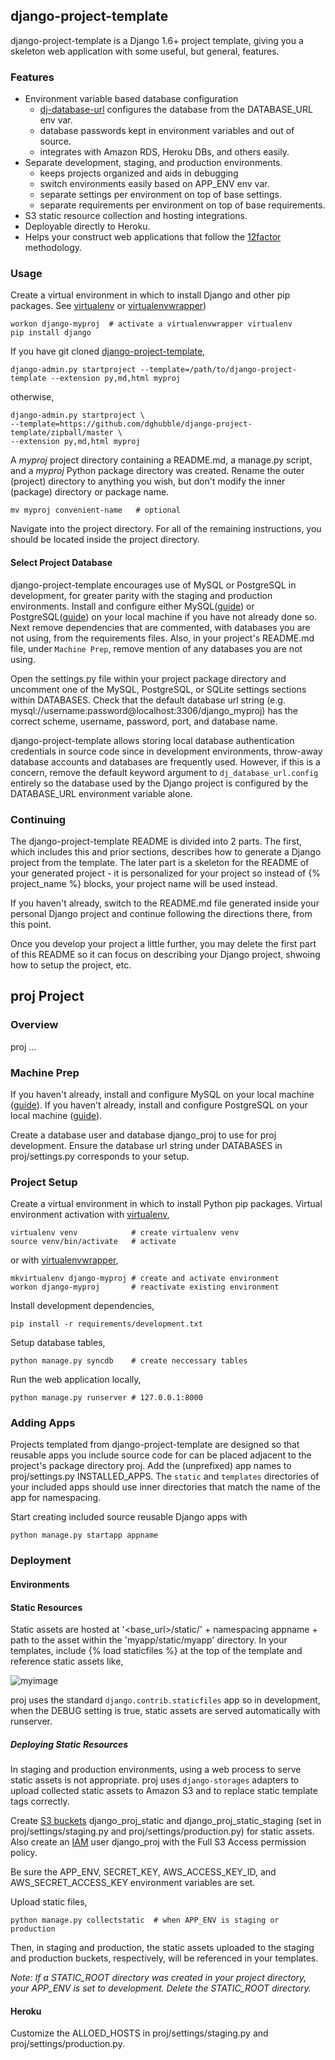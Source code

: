 ## django-project-template

django-project-template is a Django 1.6+ project template, giving you a skeleton web application with some useful, but general, features. 

### Features

+ Environment variable based database configuration
    + [dj-database-url](https://github.com/kennethreitz/dj-database-url) configures the database from the DATABASE_URL env var.
    + database passwords kept in environment variables and out of source.
    + integrates with Amazon RDS, Heroku DBs, and others easily.
+ Separate development, staging, and production environments.
    + keeps projects organized and aids in debugging
    + switch environments easily based on APP_ENV env var.
    + separate settings per environment on top of base settings.
    + separate requirements per environment on top of base requirements.
+ S3 static resource collection and hosting integrations.
+ Deployable directly to Heroku.
+ Helps your construct web applications that follow the [12factor](http://12factor.net/) methodology.

### Usage

Create a virtual environment in which to install Django and other pip packages. See [virtualenv](https://pypi.python.org/pypi/virtualenv) or [virtualenvwrapper](http://virtualenvwrapper.readthedocs.org/en/latest/))

    workon django-myproj  # activate a virtualenvwrapper virtualenv
    pip install django

If you have git cloned [django-project-template](https://github.com/dghubble/django-project-template),

    django-admin.py startproject --template=/path/to/django-project-template --extension py,md,html myproj

otherwise,

    django-admin.py startproject \
    --template=https://github.com/dghubble/django-project-template/zipball/master \
    --extension py,md,html myproj

A *myproj* project directory containing a README.md, a manage.py script, and a *myproj* Python package directory was created. Rename the outer (project) directory to anything you wish, but don't modify the inner (package) directory or package name.

    mv myproj convenient-name   # optional

Navigate into the project directory. For all of the remaining instructions, you should be located inside the project directory.

#### Select Project Database

django-project-template encourages use of MySQL or PostgreSQL in development, for greater parity with the staging and production environments. Install and configure either MySQL([guide]()) or PostgreSQL([guide]()) on your local machine if you have not already done so. Next remove dependencies that are commented, with databases you are not using, from the requirements files. Also, in your project's README.md file, under `Machine Prep`, remove mention of any databases you are not using.

Open the settings.py file within your project package directory and uncomment one of the MySQL, PostgreSQL, or SQLite settings sections within DATABASES. Check that the default database url string (e.g. mysql://username:password@localhost:3306/django_myproj) has the correct scheme, username, password, port, and database name.

django-project-template allows storing local database authentication credentials in source code since in development environments, throw-away database accounts and databases are frequently used. However, if this is a concern, remove the default keyword argument to `dj_database_url.config` entirely so the database used by the Django project is configured by the DATABASE_URL environment variable alone.

### Continuing

The django-project-template README is divided into 2 parts. The first, which includes this and prior sections, describes how to generate a Django project from the template. The later part is a skeleton for the README of your generated project - it is personalized for your project so instead of {% project_name %} blocks, your project name will be used instead. 

If you haven't already, switch to the README.md file generated inside your personal Django project and continue following the directions there, from this point. 

Once you develop your project a little further, you may delete the first part of this README so it can focus on describing your Django project, shwoing how to setup the project, etc. 


## proj Project

### Overview

proj ...

### Machine Prep

If you haven't already, install and configure MySQL on your local machine ([guide]()). 
If you haven't already, install and configure PostgreSQL on your local machine ([guide]()). 

Create a database user and database django_proj to use for proj development. Ensure the database url string under DATABASES in proj/settings.py corresponds to your setup.

### Project Setup

Create a virtual environment in which to install Python pip packages. Virtual environment activation with [virtualenv](https://pypi.python.org/pypi/virtualenv),

    virtualenv venv            # create virtualenv venv
    source venv/bin/activate   # activate 

or with [virtualenvwrapper](http://virtualenvwrapper.readthedocs.org/en/latest/),

    mkvirtualenv django-myproj # create and activate environment
    workon django-myproj       # reactivate existing environment

Install development dependencies,

    pip install -r requirements/development.txt

Setup database tables,

    python manage.py syncdb    # create neccessary tables

Run the web application locally,

    python manage.py runserver # 127.0.0.1:8000


### Adding Apps

Projects templated from django-project-template are designed so that reusable apps you include source code for can be placed adjacent to the project's package directory proj. Add the (unprefixed) app names to proj/settings.py INSTALLED_APPS. The `static` and `templates` directories of your included apps should use inner directories that match the name of the app for namespacing.

Start creating included source reusable Django apps with

    python manage.py startapp appname

### Deployment

#### Environments

#### Static Resources

Static assets are hosted at '<base_url>/static/' + namespacing appname + path to the asset within the 'myapp/static/myapp' directory. In your templates, include {% load staticfiles %} at the top of the template and reference static assets like,

<img src="{% static 'appname/img/myimage.png' %}" alt="myimage">

proj uses the standard `django.contrib.staticfiles` app so in development, when the DEBUG setting is true, static assets are served automatically with runserver. 

##### Deploying Static Resources

In staging and production environments, using a web process to serve static assets is not appropriate. proj uses `django-storages` adapters to upload collected static assets to Amazon S3 and to replace static template tags correctly.

Create [S3 buckets](https://console.aws.amazon.com/s3) django_proj_static and django_proj_static_staging (set in proj/settings/staging.py and proj/settings/production.py) for static assets. Also create an [IAM](https://console.aws.amazon.com/iam/home) user django_proj with the Full S3 Access permission policy.

Be sure the APP_ENV, SECRET_KEY, AWS_ACCESS_KEY_ID, and AWS_SECRET_ACCESS_KEY environment variables are set.

Upload static files,

    python manage.py collectstatic  # when APP_ENV is staging or production

Then, in staging and production, the static assets uploaded to the staging and production buckets, respectively, will be referenced in your templates.

*Note: If a STATIC_ROOT directory was created in your project directory, your APP_ENV is set to development. Delete the STATIC_ROOT directory.*

#### Heroku

Customize the ALLOED_HOSTS in proj/settings/staging.py and proj/settings/production.py.



